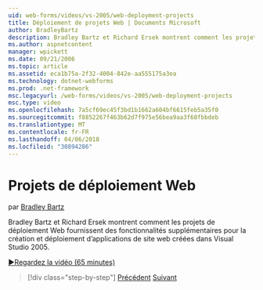 ```yaml
---
uid: web-forms/videos/vs-2005/web-deployment-projects
title: Déploiement de projets Web | Documents Microsoft
author: BradleyBartz
description: Bradley Bartz et Richard Ersek montrent comment les projets de déploiement Web fournissent des fonctionnalités supplémentaires pour la génération et déploiement d’applications web site créer...
ms.author: aspnetcontent
manager: wpickett
ms.date: 09/21/2006
ms.topic: article
ms.assetid: eca1b75a-2f32-4004-842e-aa555175a3ea
ms.technology: dotnet-webforms
ms.prod: .net-framework
msc.legacyurl: /web-forms/videos/vs-2005/web-deployment-projects
msc.type: video
ms.openlocfilehash: 7a5cf69ec45f3bd1b1662a604bf6615feb5a35f0
ms.sourcegitcommit: f8852267f463b62d7f975e56bea9aa3f68fbbdeb
ms.translationtype: MT
ms.contentlocale: fr-FR
ms.lasthandoff: 04/06/2018
ms.locfileid: "30894286"
---
```

<a name="web-deployment-projects"></a>Projets de déploiement Web
====================
par [Bradley Bartz](https://github.com/BradleyBartz)

Bradley Bartz et Richard Ersek montrent comment les projets de déploiement Web fournissent des fonctionnalités supplémentaires pour la création et déploiement d’applications de site web créées dans Visual Studio 2005.

[&#9654;Regardez la vidéo (65 minutes)](https://channel9.msdn.com/Blogs/ASP-NET-Site-Videos/web-deployment-projects)

> [!div class="step-by-step"]
> [Précédent](how-do-i-enable-code-coverage-and-profiling-in-production-applications.md)
> [Suivant](web-application-projects-web-deployment-projects.md)

